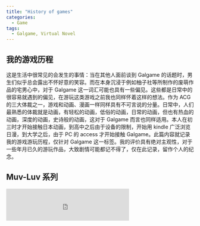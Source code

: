 ```yaml
---
title: "History of games"
categories:
  - Game
tags:
  - Galgame, Virtual Novel
---
```

## 我的游戏历程
这是生活中很常见的会发生的事情：当在其他人面前谈到 Galgame 的话题时，男生们似乎总会露出不怀好意的笑容。而在本身沉浸于例如柚子社等所制作的废萌作品的宅男心中，对于 Galgame 这一词汇可能也具有一些偏见。这些都是日常中的很容易就遇到的偏见，在游玩这类游戏之前我也同样怀着这样的想法。作为 ACG 的三大体裁之一，游戏和动画、漫画一样同样具有不可言说的分量。日常中，人们最熟悉的体裁就是动画，有轻松的动画，低俗的动画，日常的动画，但也有热血的动画，深度的动画，史诗般的动画，这对于 Galgame 而言也同样适用。本人在初三时才开始接触日本动画，到高中之后由于设备的限制，开始用 kindle 广泛浏览日漫，到大学之后，由于 PC 的 access 才开始接触 Galgame。此篇内容就记录我的游戏游玩历程，仅针对 Galgame 这一标签。我的评价具有绝对主观性，对于一些年月已久的游玩作品，大致剧情可能都记不得了，仅在此记录，留作个人的纪念。

## Muv-Luv 系列

<iframe frameborder="no" border="0" marginwidth="0" marginheight="0" width=330 height=86 src="https://music.163.com/outchain/player?type=2&id=26142242&auto=1&height=66"</iframe>

> 我做了个梦
>
> 在梦里，人们不知道和平的意义，无忧无虑地生活着......
>
> ......
>
> 人类不会输
>
> 绝对不会输
>
> 因为有我在
>
> 因为...有我在

| 游戏名   | Muv-Luv Extra  | Muv-Luv Unlimited | Muv-Luv Alternative |
| -------- | -------------- | ----------------- | ------------------- |
| 平台     | PC（Steam 版） | PC（Steam 版）    | PC (Steam 版)       |
| 时间     | 2024.9         | 2024.9            | 2024.9              |
| 推荐分值 | 85 / 100       | 87 / 100          | 98 / 100            |

**角色个人喜爱程度 Top 5：**

御剑冥夜 社霞 鉴纯夏 煌武院悠阳 神宫司麻理茉

**游戏感想：**

作为各个 Galgame 评分网站的常年前四名，我对 Muv-Luv 系列憧憬已久，但在最开始总是会被唬人的文本量、不那么精致的画风以及长长的铺垫所劝退。Muv-Luv 系列总共有三部，日常的 Extra 篇，慢慢进入正题的 Unlimited 篇以及和前面回环呼应的终章 Alternative 篇。开头的歌曲即出自 Unlimited 篇的结束部分，人类不得不接受失败的结局，只有数十万人坐上了空间飞船，踏上了流浪地球般的旅途。

Alternative 篇讲了一个很完整，很热血，很令人感动的故事，从政变事件开始，到白银武不堪忍受逃回原世界，到甲 21 作战，再到最后的樱花作战计划，历经多个高潮，也能很明晰地感受到白银的心路历程。

12.5 政变事件是第一个让我感到很感触的章节，是让我觉得“如果仅有这个篇章，这部作品依然是一部很伟大的作品”。人被动的活着，和人主动的选择死亡，换作是你我，会如何选择？若是你我，又会如何选择他人的“被动的活着或主动的死亡”？正是为了这样的问题，明明怀着同样理想的有志之士却展开了造反行动，为了维护的帝国的尊严。在这一章节中，帝国军、联合国军、斯卫军、反叛军背后所蕴含的关于主权、人权、自由意志、人类生存之间的矛盾展现地淋漓尽致，最令我触动的是殿下悠阳对于臣民的关怀，为了臣民而不得不直面怀有着同样理想但误入歧途的反叛军，而冥夜的身份也在这一刻浮出水面，和悠阳之间充满着复杂、矛盾的姐妹关系让她在这一刻作为替身挺身而出。“为了达到目标，不惜令自己的双手沾满鲜血”的做派在这一章节中被提出，并作为支持白银前进的警示贯穿着整部作品。

![](https://yukino13.oss-cn-hangzhou.aliyuncs.com/blog/202409132223083.png)
![](https://yukino13.oss-cn-hangzhou.aliyuncs.com/blog/202409132223301.png)
![](https://yukino13.oss-cn-hangzhou.aliyuncs.com/blog/202409132223356.png)

这部作品的燃点以复杂矛盾的情感支撑着，同时也兼具泪点。当 207 小队在政变事件一战后即将和麻理茉分别时，细数从前种种，如今的离别难挡啜泣，但随之而来的却是麻理茉在基地中被 BETA 一口吃掉的剧情，这种反转令人瞠目结舌。当白银不堪重负逃回原来的世界，却由于自己的原因给原来世界的麻理茉和纯夏带来不幸时；当武得知自己也一直在协助夕呼，成为改造纯夏为 00 单元的“共犯”时；当一个个队员在危难的关头奋不顾身地挺出，为了一个几乎看不到胜利、看不到希望的未来贡献着可能性时，我也不禁感到眼眶湿润，内心无比震撼和敬佩。

这是一部伟大的作品，我为曾经感受过这样的作品而感到幸运。

## White Album2 系列

## Baldr Sky

## 千恋万花

## 白日梦的构想图

## 苍之彼方的四重奏

## Danganronpa: Trigger Happy Havoc | 弹丸轮破

## Ever 17

## 命运石之门系列

## 星光咖啡馆和死神之蝶

## 兰斯系列第一部

## Making Lovers